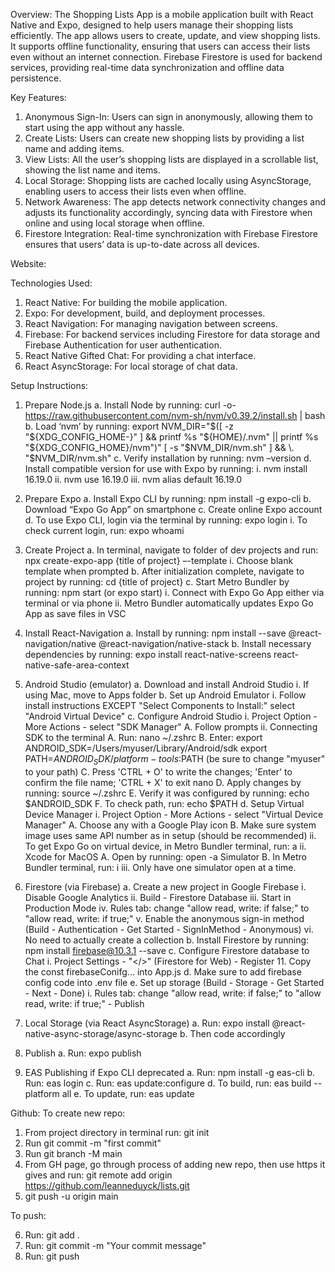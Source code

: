 Overview:
The Shopping Lists App is a mobile application built with React Native and Expo, designed to help users manage their shopping lists efficiently. The app allows users to create, update, and view shopping lists. It supports offline functionality, ensuring that users can access their lists even without an internet connection. Firebase Firestore is used for backend services, providing real-time data synchronization and offline data persistence.

Key Features:

1. Anonymous Sign-In: Users can sign in anonymously, allowing them to start using the app without any hassle.
2. Create Lists: Users can create new shopping lists by providing a list name and adding items.
3. View Lists: All the user’s shopping lists are displayed in a scrollable list, showing the list name and items.
4. Local Storage: Shopping lists are cached locally using AsyncStorage, enabling users to access their lists even when offline.
5. Network Awareness: The app detects network connectivity changes and adjusts its functionality accordingly, syncing data with Firestore when online and using local storage when offline.
6. Firestore Integration: Real-time synchronization with Firebase Firestore ensures that users’ data is up-to-date across all devices.

Website:

Technologies Used:

1. React Native: For building the mobile application.
2. Expo: For development, build, and deployment processes.
3. React Navigation: For managing navigation between screens.
4. Firebase: For backend services including Firestore for data storage and Firebase Authentication for user authentication.
5. React Native Gifted Chat: For providing a chat interface.
6. React AsyncStorage: For local storage of chat data.

Setup Instructions:

1. Prepare Node.js
   a. Install Node by running: curl -o- https://raw.githubusercontent.com/nvm-sh/nvm/v0.39.2/install.sh | bash
   b. Load ‘nvm’ by running: export NVM_DIR="$([ -z "${XDG_CONFIG_HOME-}" ] && printf %s "${HOME}/.nvm" || printf %s "${XDG_CONFIG_HOME}/nvm")"
   [ -s "$NVM_DIR/nvm.sh" ] && \. "$NVM_DIR/nvm.sh"
   c. Verify installation by running: nvm –version
   d. Install compatible version for use with Expo by running:
   i. nvm install 16.19.0
   ii. nvm use 16.19.0
   iii. nvm alias default 16.19.0

2. Prepare Expo
   a. Install Expo CLI by running: npm install -g expo-cli
   b. Download “Expo Go App” on smartphone
   c. Create online Expo account
   d. To use Expo CLI, login via the terminal by running: expo login
   i. To check current login, run: expo whoami

3. Create Project
   a. In terminal, navigate to folder of dev projects and run: npx create-expo-app {title of project} –-template
   i. Choose blank template when prompted
   b. After initialization complete, navigate to project by running: cd {title of project}
   c. Start Metro Bundler by running: npm start (or expo start)
   i. Connect with Expo Go App either via terminal or via phone
   ii. Metro Bundler automatically updates Expo Go App as save files in VSC

4. Install React-Navigation
   a. Install by running: npm install --save @react-navigation/native @react-navigation/native-stack
   b. Install necessary dependencies by running: expo install react-native-screens react-native-safe-area-context

5. Android Studio (emulator)
   a. Download and install Android Studio
   i. If using Mac, move to Apps folder
   b. Set up Android Emulator
   i. Follow install instructions EXCEPT "Select Components to Install:" select "Android Virtual Device"
   c. Configure Android Studio
   i. Project Option - More Actions - select "SDK Manager"
   A. Follow prompts
   ii. Connecting SDK to the terminal
   A. Run: nano ~/.zshrc
   B. Enter: export ANDROID_SDK=/Users/myuser/Library/Android/sdk
   export PATH=$ANDROID_SDK/platform-tools:$PATH
   (be sure to change "myuser" to your path)
   C. Press 'CTRL + O' to write the changes; 'Enter' to confirm the file name; 'CTRL + X' to exit nano
   D. Apply changes by running: source ~/.zshrc
   E. Verify it was configured by running: echo $ANDROID_SDK
   F. To check path, run: echo $PATH
   d. Setup Virtual Device Manager
   i. Project Option - More Actions - select "Virtual Device Manager"
   A. Choose any with a Google Play icon
   B. Make sure system image uses same API number as in setup (should be recommended)
   ii. To get Expo Go on virtual device, in Metro Bundler terminal, run: a
   ii. Xcode for MacOS
   A. Open by running: open -a Simulator
   B. In Metro Bundler terminal, run: i
   iii. Only have one simulator open at a time.

6. Firestore (via Firebase)
   a. Create a new project in Google Firebase
   i. Disable Google Analytics
   ii. Build - Firestore Database
   iii. Start in Production Mode
   iv. Rules tab: change "allow read, write: if false;" to "allow read, write: if true;"
   v. Enable the anonymous sign-in method (Build - Authentication - Get Started - SignInMethod - Anonymous)
   vi. No need to actually create a collection
   b. Install Firestore by running: npm install firebase@10.3.1 --save
   c. Configure Firestore database to Chat
   i. Project Settings - "</>" (Firestore for Web) - Register 11. Copy the const firebaseConifg... into App.js
   d. Make sure to add firebase config code into .env file
   e. Set up storage (Build - Storage - Get Started - Next - Done)
   i. Rules tab: change "allow read, write: if false;" to "allow read, write: if true;" - Publish

7. Local Storage (via React AsyncStorage)
   a. Run: expo install @react-native-async-storage/async-storage
   b. Then code accordingly

8. Publish
   a. Run: expo publish

9. EAS Publishing if Expo CLI deprecated
   a. Run: npm install -g eas-cli
   b. Run: eas login
   c. Run: eas update:configure
   d. To build, run: eas build --platform all
   e. To update, run: eas update

Github:
To create new repo:

1. From project directory in terminal run: git init
2. Run git commit -m "first commit"
3. Run git branch -M main
4. From GH page, go through process of adding new repo, then use https it gives and run: git remote add origin https://github.com/leanneduyck/lists.git
5. git push -u origin main

To push:

6. Run: git add .
7. Run: git commit -m "Your commit message"
8. Run: git push
